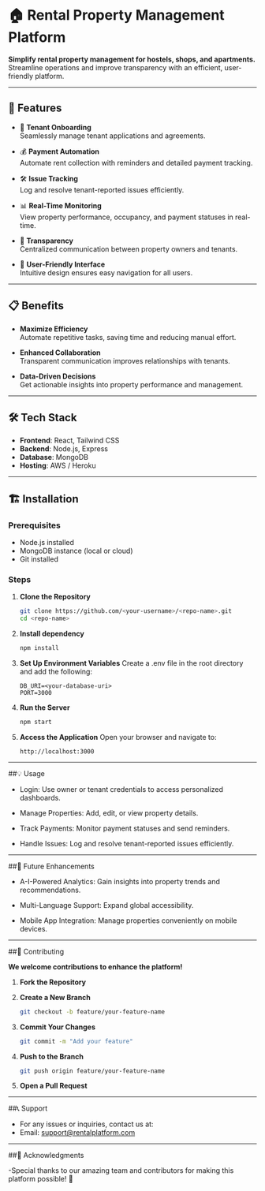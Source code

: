 # 🏠 Rental Property Management Platform  

**Simplify rental property management for hostels, shops, and apartments.**  
Streamline operations and improve transparency with an efficient, user-friendly platform.

---

## 🚀 Features  

- 🔑 **Tenant Onboarding**  
  Seamlessly manage tenant applications and agreements.  

- 💰 **Payment Automation**  
  Automate rent collection with reminders and detailed payment tracking.  

- 🛠️ **Issue Tracking**  
  Log and resolve tenant-reported issues efficiently.  

- 📊 **Real-Time Monitoring**  
  View property performance, occupancy, and payment statuses in real-time.  

- 🤝 **Transparency**  
  Centralized communication between property owners and tenants.  

- 🎯 **User-Friendly Interface**  
  Intuitive design ensures easy navigation for all users.  

---

## 📋 Benefits  

- **Maximize Efficiency**  
  Automate repetitive tasks, saving time and reducing manual effort.  

- **Enhanced Collaboration**  
  Transparent communication improves relationships with tenants.  

- **Data-Driven Decisions**  
  Get actionable insights into property performance and management.  

---

## 🛠️ Tech Stack  

- **Frontend**: React, Tailwind CSS  
- **Backend**: Node.js, Express  
- **Database**: MongoDB  
- **Hosting**: AWS / Heroku  

---

## 🏗️ Installation  

### Prerequisites  

- Node.js installed  
- MongoDB instance (local or cloud)  
- Git installed  

### Steps  

1. **Clone the Repository**  
   ```bash
   git clone https://github.com/<your-username>/<repo-name>.git
   cd <repo-name>
   
2. **Install dependency**  
   ```bash
   npm install
   
3. **Set Up Environment Variables**
   Create a .env file in the root directory and add the following:
   ```env
   DB_URI=<your-database-uri>
   PORT=3000
   
4. **Run the Server**
   ```bash
   npm start
   
5. **Access the Application**
   Open your browser and navigate to:
   ```arduino
   http://localhost:3000

---

##💡 Usage

- Login: Use owner or tenant credentials to access personalized dashboards.
  
- Manage Properties: Add, edit, or view property details.

- Track Payments: Monitor payment statuses and send reminders.
  
- Handle Issues: Log and resolve tenant-reported issues efficiently.

---

##🎯 Future Enhancements

- A-I-Powered Analytics: Gain insights into property trends and recommendations.
  
- Multi-Language Support: Expand global accessibility.
  
- Mobile App Integration: Manage properties conveniently on mobile devices.

---

##🙌 Contributing

**We welcome contributions to enhance the platform!**

1. **Fork the Repository**
   
2. **Create a New Branch**
   ```bash
   git checkout -b feature/your-feature-name
   
3. **Commit Your Changes**
   ```bash
   git commit -m "Add your feature"
   
4. **Push to the Branch**
   ```bash
   git push origin feature/your-feature-name
   
5. **Open a Pull Request**

---

##📞 Support

- For any issues or inquiries, contact us at:
- Email: support@rentalplatform.com

---

##🌟 Acknowledgments

-Special thanks to our amazing team and contributors for making this platform possible! 🙏
